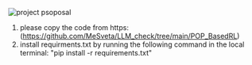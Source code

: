 
![project psoposal](https://github.com/user-attachments/assets/9003091a-9992-4632-b4bf-b4efbf451483)

1) please copy the code from https:(https://github.com/MeSveta/LLM_check/tree/main/POP_BasedRL)
2) install requirments.txt by running the following command in the local terminal: "pip install -r requirements.txt"
